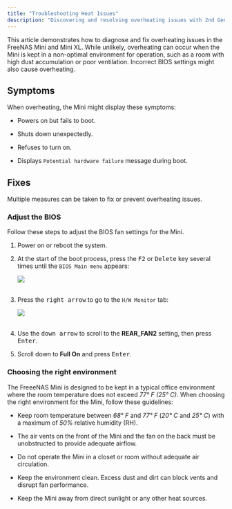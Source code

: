 ```yaml
---
title: "Troubleshooting Heat Issues"
description: "Discovering and resolving overheating issues with 2nd Generation FreeNAS Minis."
---
```


This article demonstrates how to diagnose and fix overheating issues in the FreeNAS Mini and Mini XL. While unlikely, overheating can occur when the Mini is kept in a non-optimal environment for operation, such as a room with high dust accumulation or poor ventilation. Incorrect BIOS settings might also cause overheating.

## Symptoms

When overheating, the Mini might display these symptoms:

* Powers on but fails to boot.

* Shuts down unexpectedly.

* Refuses to turn on.

* Displays `Potential hardware failure` message during boot.

## Fixes

Multiple measures can be taken to fix or prevent overheating issues.

### Adjust the BIOS

Follow these steps to adjust the BIOS fan settings for the Mini.

1. Power on or reboot the system.

2. At the start of the boot process, press the <kbd>F2</kbd> or <kbd>Delete</kbd> key several times until the `BIOS Main menu` appears:

   <img src="/images/FNheatbios1.png">
   <br><br>

3. Press the <kbd>right arrow</kbd> to go to the `H/W Monitor` tab:

   <img src="/images/FNheatbios2.png">
   <br><br>

4. Use the <kbd>down arrow</kbd> to scroll to the **REAR_FAN2** setting, then press <kbd>Enter</kbd>.

5. Scroll down to **Full On** and press <kbd>Enter</kbd>.

### Choosing the right environment

The FreeeNAS Mini is designed to be kept in a typical office environment where the room temperature does not exceed *77° F (25° C)*. When choosing the right environment for the Mini, follow these guidelines:

* Keep room temperature between *68° F* and *77° F* (*20° C* and *25° C*) with a maximum of *50%* relative humidity (RH).

* The air vents on the front of the Mini and the fan on the back must be unobstructed to provide adequate airflow.

* Do not operate the Mini in a closet or room without adequate air circulation.

* Keep the environment clean. Excess dust and dirt can block vents and disrupt fan performance.

* Keep the Mini away from direct sunlight or any other heat sources.
